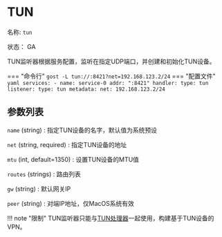 # TUN

名称: `tun`

状态： GA

TUN监听器根据服务配置，监听在指定UDP端口，并创建和初始化TUN设备。

=== "命令行"
    ```
	gost -L tun://:8421?net=192.168.123.2/24
	```
=== "配置文件"
    ```yaml
	services:
	- name: service-0
	  addr: ":8421"
	  handler:
		type: tun
	  listener:
		type: tun
		metadata:
		  net: 192.168.123.2/24
	```

## 参数列表

`name` (string)
:    指定TUN设备的名字，默认值为系统预设

`net` (string, required)
:    指定TUN设备的地址

`mtu` (int, default=1350)
:    设置TUN设备的MTU值

`routes` (strings)
:    路由列表

`gw` (string)
:    默认网关IP

`peer` (string)
:    对端IP地址，仅MacOS系统有效

!!! note "限制"
    TUN监听器只能与[TUN处理器](/reference/handlers/tun/)一起使用，构建基于TUN设备的VPN。